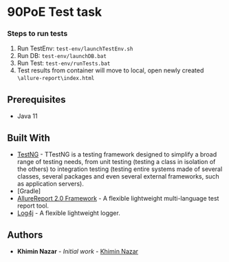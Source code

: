 
# 90PoE Test task
### Steps to run tests
1. Run TestEnv: `test-env/launchTestEnv.sh`
1. Run DB: `test-env/launchDB.bat`
2. Run Test: `test-env/runTests.bat`
3. Test results from container will move to local, open newly created `\allure-report\index.html`

## Prerequisites
 * Java 11
  
## Built With
  * [TestNG](http://testng.org/doc/) - TTestNG is a testing framework designed to simplify a broad range of testing needs, from unit testing (testing a class in isolation of the others) to integration testing (testing entire systems made of several classes, several packages and even several external frameworks, such as application servers).
  * [Gradle]
  * [AllureReport 2.0 Framework](https://github.com/allure-framework/) - A flexible lightweight multi-language test report tool.
  * [Log4j](https://logging.apache.org/log4j/2.x/) - A flexible lightweight logger.

          
## Authors
* **Khimin Nazar** - *Initial work* - [Khimin Nazar](https://github.com/naz1719)
